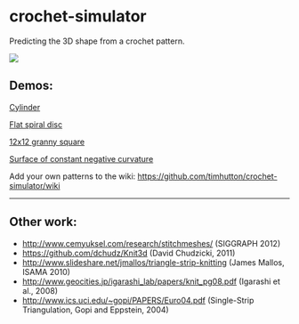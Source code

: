 crochet-simulator
=================

Predicting the 3D shape from a crochet pattern.

<a href="https://timhutton.github.io/crochet-simulator/?(c)21(sc-20)400"><img src="https://github-production-user-asset-6210df.s3.amazonaws.com/647092/282496891-9761f425-932b-423f-9f96-1c854bbc91c6.png" /></a>

Demos:
------

[Cylinder](http://timhutton.github.io/crochet-simulator/)

[Flat spiral disc](http://timhutton.github.io/crochet-simulator/?(c)5sc-4sc-5(sc-6)2(sc-7)2(sc-8)2(sc-9)2(sc-10)2(sc-11)2(sc-12)2(sc-13)3(sc-14)3(sc-15)3(sc-16)3(sc-17)3(sc-18)3(sc-19)4(sc-20)4(sc-21)4(sc-22)4(sc-23)4(sc-24)4(sc-25)5(sc-26)5(sc-27)5(sc-28)5(sc-29)5(sc-30)5(sc-31)6(sc-32)6(sc-33)6(sc-34)6(sc-35)6(sc-36)6(sc-37)7)

[12x12 granny square](http://timhutton.github.io/crochet-simulator/?(c)12(c,sc-2,sc-4,sc-6,sc-8,sc-10,sc-12,sc-14,sc-16,sc-18,sc-20,sc-22)11)

[Surface of constant negative curvature](http://timhutton.github.io/crochet-simulator/?(c)5sc-4sc-5(sc-6)2(sc-7)2(sc-8)2(sc-9)2(sc-10)2(sc-11)2(sc-12)2(sc-13)2(sc-14)3(sc-15)3(sc-16)2(sc-17)3(sc-18)3(sc-19)2(sc-20)3(sc-21)3(sc-22)3(sc-23)3(sc-24)3(sc-25)4(sc-26)3(sc-27)3(sc-28)3(sc-29)3(sc-30)3(sc-31)4(sc-32)4(sc-33)4(sc-34)4(sc-35)3(sc-36)4(sc-37)4(sc-38)4(sc-39)4(sc-40)4(sc-41)3(sc-42)4(sc-43)4(sc-44)4(sc-45)4(sc-46)3(sc-47)4(sc-48)4(sc-49)4(sc-50)4(sc-51)3(sc-52)4(sc-53)4(sc-54)4(sc-55)4(sc-56)3(sc-57)4(sc-58)4(sc-59)4(sc-60)4(sc-61)4(sc-62)4(sc-63)3(sc-64)4(sc-65)4(sc-66)4(sc-67)4(sc-68)4(sc-69)3(sc-70)4(sc-71)4(sc-72)4(sc-73)4(sc-74)4(sc-75)4(sc-76)4(sc-77)4(sc-78)4(sc-79)4(sc-80)4(sc-81)4(sc-82)4(sc-83)4(sc-84)4(sc-85)4(sc-86)4(sc-87)4(sc-88)4(sc-89)5(sc-90)4(sc-91)4(sc-92)4(sc-93)4(sc-94)4(sc-95)4(sc-96)4(sc-97)4(sc-98)4(sc-99)4(sc-100)4(sc-101)2)

Add your own patterns to the wiki: https://github.com/timhutton/crochet-simulator/wiki

----

Other work:
-----------

  * http://www.cemyuksel.com/research/stitchmeshes/ (SIGGRAPH 2012)
  * https://github.com/dchudz/Knit3d (David Chudzicki, 2011)
  * http://www.slideshare.net/jmallos/triangle-strip-knitting (James Mallos, ISAMA 2010)
  * http://www.geocities.jp/igarashi_lab/papers/knit_pg08.pdf (Igarashi et al., 2008)
  * http://www.ics.uci.edu/~gopi/PAPERS/Euro04.pdf (Single-Strip Triangulation, Gopi and Eppstein, 2004)
